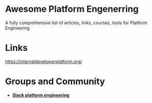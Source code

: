 # Awesome Platform Engenerring

A fully comprehensive list of articles, links, courses, tools for Platform Engineering 


# Links 

https://internaldeveloperplatform.org/

# Groups and Community 

- **[Slack platform engineering](https://platformengin-b0m7058.slack.com)**  
